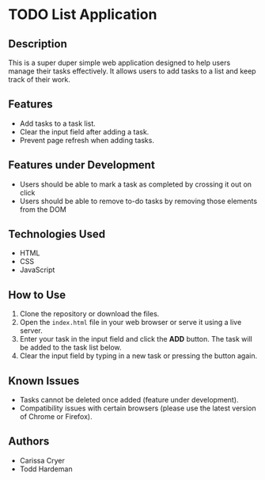 # TODO List Application

## Description

This is a super duper simple web application designed to help users manage their tasks effectively. It allows users to add tasks to a list and keep track of their work.

## Features

- Add tasks to a task list.
- Clear the input field after adding a task.
- Prevent page refresh when adding tasks.

## Features under Development

- Users should be able to mark a task as completed by crossing it out on click
- Users should be able to remove to-do tasks by removing those elements from the DOM

## Technologies Used

- HTML
- CSS
- JavaScript

## How to Use

1. Clone the repository or download the files.
2. Open the `index.html` file in your web browser or serve it using a live server.
3. Enter your task in the input field and click the **ADD** button. The task will be added to the task list below.
4. Clear the input field by typing in a new task or pressing the button again.

## Known Issues

- Tasks cannot be deleted once added (feature under development).
- Compatibility issues with certain browsers (please use the latest version of Chrome or Firefox).

## Authors

- Carissa Cryer
- Todd Hardeman

